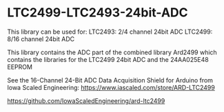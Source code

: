 # LTC2499-LTC2493-24bit-ADC
This library can be used for:  LTC2493: 2/4  channel 24bit ADC  LTC2499: 8/16 channel 24bit ADC   

This library contains the ADC part of the combined library Ard2499 which contains the libraries for the LTC2499 24bit ADC and the 24AA025E48 EEPROM 

See the 16-Channel 24-Bit ADC Data Acquisition Shield for Arduino from Iowa Scaled Engineering: 
https://www.iascaled.com/store/ARD-LTC2499

https://github.com/IowaScaledEngineering/ard-ltc2499
